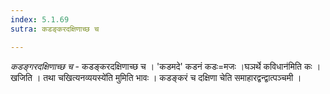 ```yaml
---
index: 5.1.69
sutra: कडङ्करदक्षिणाच्छ च

---
```

_कडङ्गरदक्षिणाच्छ च_ - कडङ्करदक्षिणाच्छ च । 'कडमदे' कडनं कडः=मजः ।घञर्थे कविधान॑मिति कः । खजिति । तथा चखित्यनव्ययस्ये॑ति मुमिति भावः । कडङ्करं च दक्षिणा चेति समाहारद्वन्द्वात्पञ्चमी ।